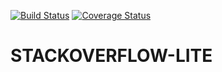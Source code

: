 [![Build Status](https://travis-ci.org/RachaelNantale/stackoverflow-react.svg?branch=develop)](https://travis-ci.org/RachaelNantale/stackoverflow-react)
[![Coverage Status](https://coveralls.io/repos/github/RachaelNantale/stackoverflow-react/badge.svg?branch=develop)](https://coveralls.io/github/RachaelNantale/stackoverflow-react?branch=develop)

# STACKOVERFLOW-LITE 
